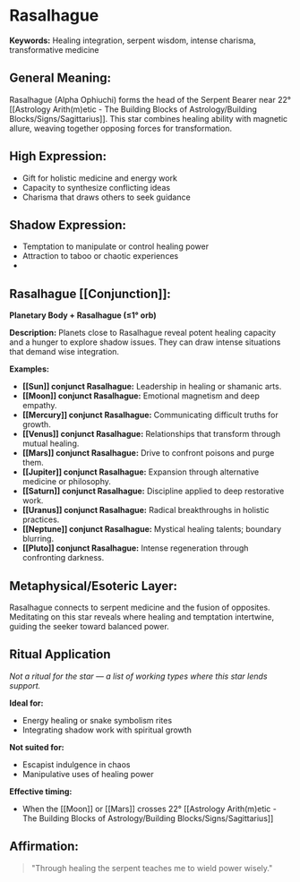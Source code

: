 # Rasalhague


**Keywords:** Healing integration, serpent wisdom, intense charisma, transformative medicine

## General Meaning:
Rasalhague (Alpha Ophiuchi) forms the head of the Serpent Bearer near 22° [[Astrology Arith(m)etic - The Building Blocks of Astrology/Building Blocks/Signs/Sagittarius]]. This star combines healing ability with magnetic allure, weaving together opposing forces for transformation.
## High Expression:
- Gift for holistic medicine and energy work
- Capacity to synthesize conflicting ideas
- Charisma that draws others to seek guidance
## Shadow Expression:
- Temptation to manipulate or control healing power
- Attraction to taboo or chaotic experiences
- 
## Rasalhague [[Conjunction]]:

**Planetary Body + Rasalhague (≤1° orb)**

**Description:**
Planets close to Rasalhague reveal potent healing capacity and a hunger to explore shadow issues. They can draw intense situations that demand wise integration.

**Examples:**
- **[[Sun]] conjunct Rasalhague:** Leadership in healing or shamanic arts.
- **[[Moon]] conjunct Rasalhague:** Emotional magnetism and deep empathy.
- **[[Mercury]] conjunct Rasalhague:** Communicating difficult truths for growth.
- **[[Venus]] conjunct Rasalhague:** Relationships that transform through mutual healing.
- **[[Mars]] conjunct Rasalhague:** Drive to confront poisons and purge them.
- **[[Jupiter]] conjunct Rasalhague:** Expansion through alternative medicine or philosophy.
- **[[Saturn]] conjunct Rasalhague:** Discipline applied to deep restorative work.
- **[[Uranus]] conjunct Rasalhague:** Radical breakthroughs in holistic practices.
- **[[Neptune]] conjunct Rasalhague:** Mystical healing talents; boundary blurring.
- **[[Pluto]] conjunct Rasalhague:** Intense regeneration through confronting darkness.
## Metaphysical/Esoteric Layer:
Rasalhague connects to serpent medicine and the fusion of opposites. Meditating on this star reveals where healing and temptation intertwine, guiding the seeker toward balanced power.
## Ritual Application
*Not a ritual for the star — a list of working types where this star lends support.*

**Ideal for:**
- Energy healing or snake symbolism rites
- Integrating shadow work with spiritual growth

**Not suited for:**
- Escapist indulgence in chaos
- Manipulative uses of healing power

**Effective timing:**
- When the [[Moon]] or [[Mars]] crosses 22° [[Astrology Arith(m)etic - The Building Blocks of Astrology/Building Blocks/Signs/Sagittarius]]

## Affirmation:
> "Through healing the serpent teaches me to wield power wisely."

